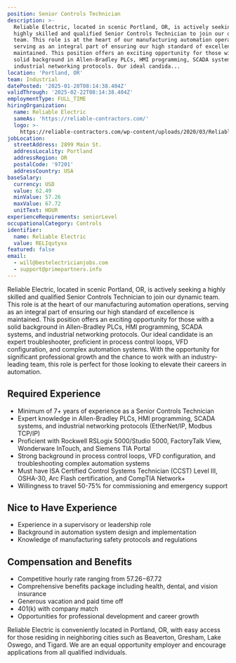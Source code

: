 ```yaml
---
position: Senior Controls Technician
description: >-
  Reliable Electric, located in scenic Portland, OR, is actively seeking a
  highly skilled and qualified Senior Controls Technician to join our dynamic
  team. This role is at the heart of our manufacturing automation operations,
  serving as an integral part of ensuring our high standard of excellence is
  maintained. This position offers an exciting opportunity for those with a
  solid background in Allen-Bradley PLCs, HMI programming, SCADA systems, and
  industrial networking protocols. Our ideal candida...
location: 'Portland, OR'
team: Industrial
datePosted: '2025-01-20T08:14:38.404Z'
validThrough: '2025-02-22T08:14:38.404Z'
employmentType: FULL_TIME
hiringOrganization:
  name: Reliable Electric
  sameAs: 'https://reliable-contractors.com/'
  logo: >-
    https://reliable-contractors.com/wp-content/uploads/2020/03/Reliable-Electric-Logo.jpg
jobLocation:
  streetAddress: 2899 Main St.
  addressLocality: Portland
  addressRegion: OR
  postalCode: '97201'
  addressCountry: USA
baseSalary:
  currency: USD
  value: 62.49
  minValue: 57.26
  maxValue: 67.72
  unitText: HOUR
experienceRequirements: seniorLevel
occupationalCategory: Controls
identifier:
  name: Reliable Electric
  value: RELIqutyxx
featured: false
email:
  - will@bestelectricianjobs.com
  - support@primepartners.info
---
```




Reliable Electric, located in scenic Portland, OR, is actively seeking a highly skilled and qualified Senior Controls Technician to join our dynamic team. This role is at the heart of our manufacturing automation operations, serving as an integral part of ensuring our high standard of excellence is maintained. This position offers an exciting opportunity for those with a solid background in Allen-Bradley PLCs, HMI programming, SCADA systems, and industrial networking protocols. Our ideal candidate is an expert troubleshooter, proficient in process control loops, VFD configuration, and complex automation systems. With the opportunity for significant professional growth and the chance to work with an industry-leading team, this role is perfect for those looking to elevate their careers in automation.

## Required Experience

- Minimum of 7+ years of experience as a Senior Controls Technician
- Expert knowledge in Allen-Bradley PLCs, HMI programming, SCADA systems, and industrial networking protocols (EtherNet/IP, Modbus TCP/IP)
- Proficient with Rockwell RSLogix 5000/Studio 5000, FactoryTalk View, Wonderware InTouch, and Siemens TIA Portal
- Strong background in process control loops, VFD configuration, and troubleshooting complex automation systems
- Must have ISA Certified Control Systems Technician (CCST) Level III, OSHA-30, Arc Flash certification, and CompTIA Network+
- Willingness to travel 50-75% for commissioning and emergency support

## Nice to Have Experience

- Experience in a supervisory or leadership role
- Background in automation system design and implementation
- Knowledge of manufacturing safety protocols and regulations

## Compensation and Benefits

- Competitive hourly rate ranging from $57.26-$67.72
- Comprehensive benefits package including health, dental, and vision insurance
- Generous vacation and paid time off
- 401(k) with company match
- Opportunities for professional development and career growth

Reliable Electric is conveniently located in Portland, OR, with easy access for those residing in neighboring cities such as Beaverton, Gresham, Lake Oswego, and Tigard. We are an equal opportunity employer and encourage applications from all qualified individuals.
